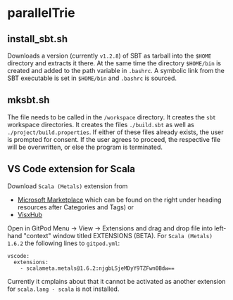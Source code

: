 # parallelTrie

## install_sbt.sh
Downloads a version (currently `v1.2.8`) of SBT as tarball into the `$HOME` directory and extracts it there.
At the same time the directory `$HOME/bin` is created and added to the path variable in `.bashrc`. A symbolic link
from the SBT executable is set in `$HOME/bin` and `.bashrc` is sourced.

## mksbt.sh
The file needs to be called in the `/workspace` directory. It creates the `sbt` workspace directories.
It creates the files `./build.sbt` as well as `./project/build.properties`. If either of these files already
exists, the user is prompted for consent. If the user agrees to proceed, the respective file will be overwritten,
or else the program is terminated.


## VS Code extension for Scala
Download `Scala (Metals)` extension from
 * [Microsoft Marketplace](https://marketplace.visualstudio.com/items?itemName=scalameta.metals)
   which can be found on the right under heading resources after Categories and Tags) or
 * [VisxHub](https://www.vsixhub.com)

Open in GitPod Menu -> View -> Extensions and drag and drop file into left-hand "context" window
titled EXTENSIONS (BETA). For `Scala (Metals) 1.6.2` the following lines to `gitpod.yml`:
```
vscode:
  extensions:
    - scalameta.metals@1.6.2:njgbLSjeMDyY9TZFwn0Bdw==
```
Currently it cmplains about that it cannot be activated as another extension
for `scala.lang - scala` is not installed.